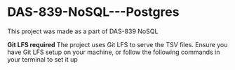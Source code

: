# DAS-839-NoSQL---Postgres
This project was made as a part of DAS-839 NoSQL

**Git LFS required**
The project uses Git LFS to serve the TSV files.
Ensure you have Git LFS setup on your machine, or follow the following commands in your terminal to set it up


